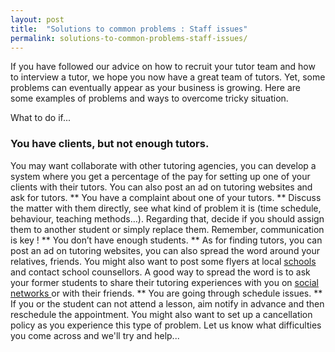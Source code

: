 ```yaml
---
layout: post
title:  "Solutions to common problems : Staff issues"
permalink: solutions-to-common-problems-staff-issues/
---
```

If you have followed our advice on how to recruit your tutor team and how to
interview a tutor, we hope you now have a great team of tutors. Yet, some
problems can eventually appear as your business is growing. Here are some
examples of problems and ways  to overcome tricky situation.

What to do if... 

### You have clients, but not enough tutors. 

You may want
collaborate with other tutoring agencies, you can develop a system where you
get a percentage of the pay for setting up one of your clients with their
tutors. You can also post an ad on tutoring websites and ask for tutors.  **
You have a complaint about one of your tutors.  ** Discuss the matter with
them directly, see what kind of problem it is (time schedule, behaviour,
teaching methods…). Regarding that, decide if you should assign them to
another student or simply replace them. Remember, communication is key !  **
You don’t have enough students.  ** As for finding tutors, you can post an ad
on tutoring websites, you can also spread the word around your relatives,
friends. You might also want to post some flyers at local [ schools
](http://schoolsguide.brightyoungthings.co.uk/schools.aspx) and contact school
counsellors. A good way to spread the word is to ask your former students to
share their tutoring experiences with you on [ social networks
](https://www.facebook.com/) or with their friends.  ** You are going through
schedule issues.  ** If you or the student can not attend a lesson, aim notify
in advance and then reschedule the appointment. You might also want to set up
a cancellation policy as you experience this type of problem.  Let us know
what difficulties you come across and we'll try and help...
